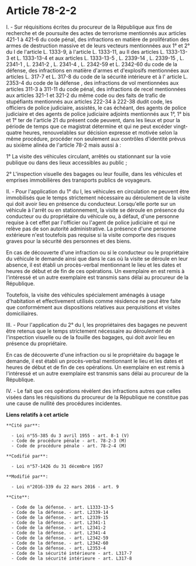 # Article 78-2-2

I. - Sur réquisitions écrites du procureur de la République aux fins de recherche et de poursuite des actes de terrorisme
mentionnés aux articles 421-1 à 421-6 du code pénal, des infractions en matière de prolifération des armes de destruction
massive et de leurs vecteurs mentionnées aux 1° et 2° du I de l'article L. 1333-9, à l'article L. 1333-11, au II des articles
L. 1333-13-3 et L. 1333-13-4 et aux articles 
L. 1333-13-5
, 
L. 2339-14
, 
L. 2339-15
, 
L. 2341-1
, 
L. 2341-2
, 
L. 2341-4
, 
L. 2342-59
et 
L. 2342-60
du code de la défense, des infractions en matière d'armes et d'explosifs mentionnées aux articles 
L. 317-7
et 
L. 317-8
du code de la sécurité intérieure et à l'
article L. 2353-4 du code de la défense
, des infractions de vol mentionnées aux articles 311-3 à 311-11 du code pénal, des infractions de recel mentionnées aux
articles 321-1 et 321-2 du même code ou des faits de trafic de stupéfiants mentionnés aux articles 222-34 à 222-38 dudit
code, les officiers de police judiciaire, assistés, le cas échéant, des agents de police judiciaire et des agents de police
judiciaire adjoints mentionnés aux 1°, 1° bis et 1° ter de l'article 21 du présent code peuvent, dans les lieux et pour la
période de temps que ce magistrat détermine et qui ne peut excéder vingt-quatre heures, renouvelables sur décision expresse
et motivée selon la même procédure, procéder non seulement aux contrôles d'identité prévus au sixième alinéa de l'article
78-2 mais aussi à : 

1° La visite des véhicules circulant, arrêtés ou stationnant sur la voie publique ou dans des lieux accessibles au public ; 

2° L'inspection visuelle des bagages ou leur fouille, dans les véhicules et emprises immobilières des transports publics de
voyageurs. 

II. - Pour l'application du 1° du I, les véhicules en circulation ne peuvent être immobilisés que le temps strictement
nécessaire au déroulement de la visite qui doit avoir lieu en présence du conducteur. Lorsqu'elle porte sur un véhicule à
l'arrêt ou en stationnement, la visite se déroule en présence du conducteur ou du propriétaire du véhicule ou, à défaut,
d'une personne requise à cet effet par l'officier ou l'agent de police judiciaire et qui ne relève pas de son autorité
administrative. La présence d'une personne extérieure n'est toutefois pas requise si la visite comporte des risques graves
pour la sécurité des personnes et des biens. 

En cas de découverte d'une infraction ou si le conducteur ou le propriétaire du véhicule le demande ainsi que dans le cas où
la visite se déroule en leur absence, il est établi un procès-verbal mentionnant le lieu et les dates et heures de début et
de fin de ces opérations. Un exemplaire en est remis à l'intéressé et un autre exemplaire est transmis sans délai au
procureur de la République. 

Toutefois, la visite des véhicules spécialement aménagés à usage d'habitation et effectivement utilisés comme résidence ne
peut être faite que conformément aux dispositions relatives aux perquisitions et visites domiciliaires. 

III. - Pour l'application du 2° du I, les propriétaires des bagages ne peuvent être retenus que le temps strictement
nécessaire au déroulement de l'inspection visuelle ou de la fouille des bagages, qui doit avoir lieu en présence du
propriétaire. 

En cas de découverte d'une infraction ou si le propriétaire du bagage le demande, il est établi un procès-verbal mentionnant
le lieu et les dates et heures de début et de fin de ces opérations. Un exemplaire en est remis à l'intéressé et un autre
exemplaire est transmis sans délai au procureur de la République. 

IV. - Le fait que ces opérations révèlent des infractions autres que celles visées dans les réquisitions du procureur de la
République ne constitue pas une cause de nullité des procédures incidentes.

**Liens relatifs à cet article**

	**Cité par**:

	  - Loi n°55-385 du 3 avril 1955 - art. 8-1 (V)
	  - Code de procédure pénale - art. 78-2-3 (M)
	  - Code de procédure pénale - art. 78-2-4 (M)

	**Codifié par**:

	  - Loi n°57-1426 du 31 décembre 1957

	**Modifié par**:

	  - Loi n°2016-339 du 22 mars 2016 - art. 9

	**Cite**:

	  - Code de la défense. - art. L1333-13-5
	  - Code de la défense. - art. L2339-14
	  - Code de la défense. - art. L2339-15
	  - Code de la défense. - art. L2341-1
	  - Code de la défense. - art. L2341-2
	  - Code de la défense. - art. L2341-4
	  - Code de la défense. - art. L2342-59
	  - Code de la défense. - art. L2342-60
	  - Code de la défense. - art. L2353-4
	  - Code de la sécurité intérieure - art. L317-7
	  - Code de la sécurité intérieure - art. L317-8
